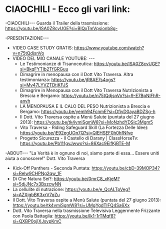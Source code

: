 # CIAOCHILI - Ecco gli vari link:

-CIAOCHILI---
Guarda il Trailer della trasmissione: https://youtu.be/ISA0Z8cvUGE?si=BIQxTmVpsionb8g-

-PRESENTAZIONE---
- VIDEO CASE STUDY GRATIS: https://www.youtube.com/watch?v=n75tQdjsnVo
- VIDEO DEL MIO CANALE YOUTUBE: ---
  - Le Testimonianze di Tisanoceutica: https://youtu.be/ISA0Z8cvUGE?si=BkqFYTIb2TfGRGuu
  - Dimagrire in menopausa con il Dott Vito Traversa. Altra testimonianza:    https://youtu.be/jR8AE7s4ogs?si=Mv47LYVZTDtjKFJS
  - Dimagrire in Menopausa con il Dott Vito Traversa Nutrizionista a Brescia e Bergamo: https://youtu.be/n75tQdjsnVo?si=9-E7BpNlFhR-anvh
  - LA MENOPAUSA E IL CALO DEL PESO Nutrizionista a Brescia e Bergamo: https://youtu.be/yemh94FcnmE?si=DfiyD0ayaBDZSg-h
  - Il Dott. Vito Traversa ospite a Menù Salute (puntata del 27 giugno 2013): https://youtu.be/tk4vmiSgmW8?si=MoNzhdYDSic3Mgm5
  - Vito Traversa - Riding Safeguard Skill (La Fortezza Delle Idee): https://youtu.be/jE92egUOn7Q?si=QlEHSEF0h0hfNfve
  - Progetto Sicurezza - Il Castello di Darany | ClassHorseTv: https://youtu.be/Pb111gvJwwo?si=86Xac9EifKjBTE-M

-ABOUT---
"La Verità è in ognuno di noi,
siamo parte di essa... Essere uniti
aiuta a conoscere!"
Dott. Vito Traversa

- Kick-Off Panthers - Seconda Puntata: https://youtu.be/cbD-39MOP34?si=Relw9CHPNg2qw_1F
- Di Che Natura Sei?: https://youtu.be/0mrC8_xKjeM?si=5djJNc7x3BszcwNN
- La cellulite di nutrazione: https://youtu.be/e_QcALTpVeg?si=AZXjgbBK3xrV7qZu
- Il Dott. Vito Traversa ospite a Menù Salute (puntata del 27 giugno 2013): https://youtu.be/tk4vmiSgmW8?si=UMgYgdTIFQ4Sa6Xx
- Dott. Vito Traversa nella trasmissione Televisiva Leggermente Frizzante con Paola Battaglia: https://youtu.be/lk1-1rTMqf8?si=QXBP0ojIXJsvpKmC




 





  




